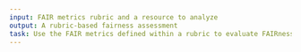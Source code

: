 ```yaml
---
input: FAIR metrics rubric and a resource to analyze
output: A rubric-based fairness assessment
task: Use the FAIR metrics defined within a rubric to evaluate FAIRness and complete an assessment.
---
```

